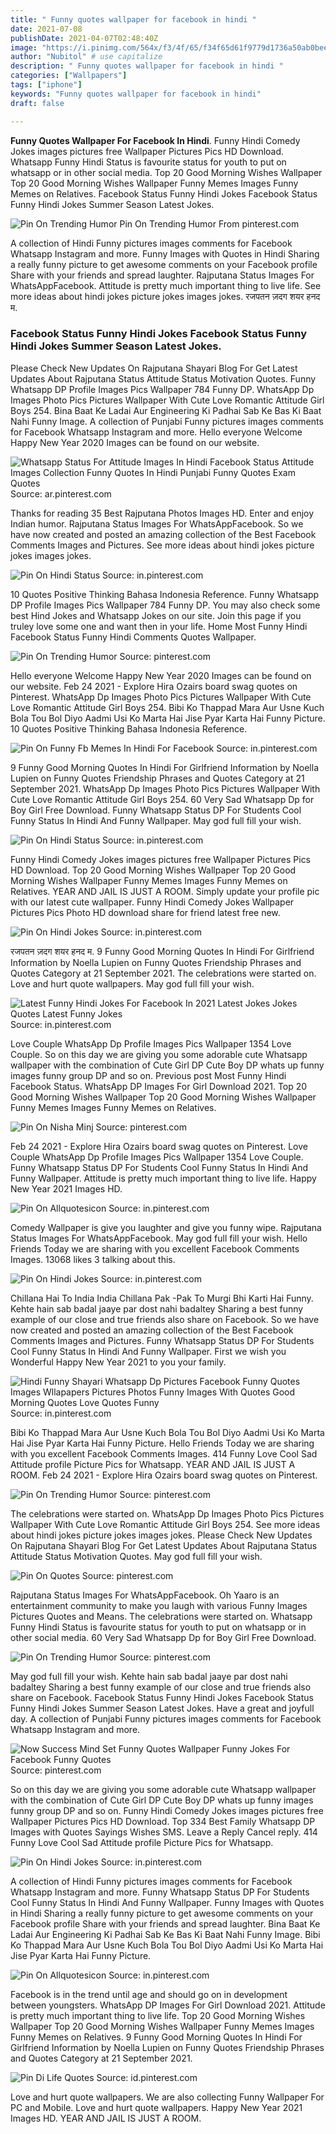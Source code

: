 ```yaml
---
title: " Funny quotes wallpaper for facebook in hindi "
date: 2021-07-08
publishDate: 2021-04-07T02:48:40Z
image: "https://i.pinimg.com/564x/f3/4f/65/f34f65d61f9779d1736a50ab0bee72d3.jpg"
author: "Nubitol" # use capitalize
description: " Funny quotes wallpaper for facebook in hindi "
categories: ["Wallpapers"]
tags: ["iphone"]
keywords: "Funny quotes wallpaper for facebook in hindi"
draft: false

---
```



**Funny Quotes Wallpaper For Facebook In Hindi**. Funny Hindi Comedy Jokes images pictures free Wallpaper Pictures Pics HD Download. Whatsapp Funny Hindi Status is favourite status for youth to put on whatsapp or in other social media. Top 20 Good Morning Wishes Wallpaper Top 20 Good Morning Wishes Wallpaper Funny Memes Images Funny Memes on Relatives. Facebook Status Funny Hindi Jokes Facebook Status Funny Hindi Jokes Summer Season Latest Jokes.

![Pin On Trending Humor](https://i.pinimg.com/originals/17/2e/e0/172ee00d6173cf33aec0d716e342cb55.jpg "Pin On Trending Humor")
Pin On Trending Humor From pinterest.com


A collection of Hindi Funny pictures images comments for Facebook Whatsapp Instagram and more. Funny Images with Quotes in Hindi Sharing a really funny picture to get awesome comments on your Facebook profile Share with your friends and spread laughter. Rajputana Status Images For WhatsAppFacebook. Attitude is pretty much important thing to live life. See more ideas about hindi jokes picture jokes images jokes. रजपतन ज़दग शयर हनद म.

### Facebook Status Funny Hindi Jokes Facebook Status Funny Hindi Jokes Summer Season Latest Jokes.

Please Check New Updates On Rajputana Shayari Blog For Get Latest Updates About Rajputana Status Attitude Status Motivation Quotes. Funny Whatsapp DP Profile Images Pics Wallpaper 784 Funny DP. WhatsApp Dp Images Photo Pics Pictures Wallpaper With Cute Love Romantic Attitude Girl Boys 254. Bina Baat Ke Ladai Aur Engineering Ki Padhai Sab Ke Bas Ki Baat Nahi Funny Image. A collection of Punjabi Funny pictures images comments for Facebook Whatsapp Instagram and more. Hello everyone Welcome Happy New Year 2020 Images can be found on our website.


![Whatsapp Status For Attitude Images In Hindi Facebook Status Attitude Images Collection Funny Quotes In Hindi Punjabi Funny Quotes Exam Quotes](https://i.pinimg.com/originals/61/cf/31/61cf31226a54abd8de6d8ea30e9d8662.jpg "Whatsapp Status For Attitude Images In Hindi Facebook Status Attitude Images Collection Funny Quotes In Hindi Punjabi Funny Quotes Exam Quotes")
Source: ar.pinterest.com

Thanks for reading 35 Best Rajputana Photos Images HD. Enter and enjoy Indian humor. Rajputana Status Images For WhatsAppFacebook. So we have now created and posted an amazing collection of the Best Facebook Comments Images and Pictures. See more ideas about hindi jokes picture jokes images jokes.

![Pin On Hindi Status](https://i.pinimg.com/originals/62/cf/7e/62cf7e9a6c98af76394eb578863f73e4.png "Pin On Hindi Status")
Source: in.pinterest.com

10 Quotes Positive Thinking Bahasa Indonesia Reference. Funny Whatsapp DP Profile Images Pics Wallpaper 784 Funny DP. You may also check some best Hind Jokes and Whatsapp Jokes on our site. Join this page if you truley love some one and want then in your life. Home Most Funny Hindi Facebook Status Funny Hindi Comments Quotes Wallpaper.

![Pin On Trending Humor](https://i.pinimg.com/originals/3a/94/89/3a94898d7a084d6470a2519eb4665159.jpg "Pin On Trending Humor")
Source: pinterest.com

Hello everyone Welcome Happy New Year 2020 Images can be found on our website. Feb 24 2021 - Explore Hira Ozairs board swag quotes on Pinterest. WhatsApp Dp Images Photo Pics Pictures Wallpaper With Cute Love Romantic Attitude Girl Boys 254. Bibi Ko Thappad Mara Aur Usne Kuch Bola Tou Bol Diyo Aadmi Usi Ko Marta Hai Jise Pyar Karta Hai Funny Picture. 10 Quotes Positive Thinking Bahasa Indonesia Reference.

![Pin On Funny Fb Memes In Hindi For Facebook](https://i.pinimg.com/474x/44/26/14/44261464a379d309bc84e6c09bd65ba7.jpg "Pin On Funny Fb Memes In Hindi For Facebook")
Source: in.pinterest.com

9 Funny Good Morning Quotes In Hindi For Girlfriend Information by Noella Lupien on Funny Quotes Friendship Phrases and Quotes Category at 21 September 2021. WhatsApp Dp Images Photo Pics Pictures Wallpaper With Cute Love Romantic Attitude Girl Boys 254. 60 Very Sad Whatsapp Dp for Boy Girl Free Download. Funny Whatsapp Status DP For Students Cool Funny Status In Hindi And Funny Wallpaper. May god full fill your wish.

![Pin On Hindi Status](https://i.pinimg.com/originals/4d/c1/0c/4dc10c163dc72db2883669143fcd9eb5.png "Pin On Hindi Status")
Source: in.pinterest.com

Funny Hindi Comedy Jokes images pictures free Wallpaper Pictures Pics HD Download. Top 20 Good Morning Wishes Wallpaper Top 20 Good Morning Wishes Wallpaper Funny Memes Images Funny Memes on Relatives. YEAR AND JAIL IS JUST A ROOM. Simply update your profile pic with our latest cute wallpaper. Funny Hindi Comedy Jokes Wallpaper Pictures Pics Photo HD download share for friend latest free new.

![Pin On Hindi Jokes](https://i.pinimg.com/originals/80/cf/64/80cf6498c2a4a2ff0beef3faadefc52f.jpg "Pin On Hindi Jokes")
Source: in.pinterest.com

रजपतन ज़दग शयर हनद म. 9 Funny Good Morning Quotes In Hindi For Girlfriend Information by Noella Lupien on Funny Quotes Friendship Phrases and Quotes Category at 21 September 2021. The celebrations were started on. Love and hurt quote wallpapers. May god full fill your wish.

![Latest Funny Hindi Jokes For Facebook In 2021 Latest Jokes Jokes Quotes Latest Funny Jokes](https://i.pinimg.com/originals/bd/8a/fa/bd8afa4c34009dbfa07f31e7c2f081a4.png "Latest Funny Hindi Jokes For Facebook In 2021 Latest Jokes Jokes Quotes Latest Funny Jokes")
Source: in.pinterest.com

Love Couple WhatsApp Dp Profile Images Pics Wallpaper 1354 Love Couple. So on this day we are giving you some adorable cute Whatsapp wallpaper with the combination of Cute Girl DP Cute Boy DP whats up funny images funny group DP and so on. Previous post Most Funny Hindi Facebook Status. WhatsApp DP Images For Girl Download 2021. Top 20 Good Morning Wishes Wallpaper Top 20 Good Morning Wishes Wallpaper Funny Memes Images Funny Memes on Relatives.

![Pin On Nisha Minj](https://i.pinimg.com/originals/b9/5c/6c/b95c6c713564f18273a7e536c65223fc.jpg "Pin On Nisha Minj")
Source: pinterest.com

Feb 24 2021 - Explore Hira Ozairs board swag quotes on Pinterest. Love Couple WhatsApp Dp Profile Images Pics Wallpaper 1354 Love Couple. Funny Whatsapp Status DP For Students Cool Funny Status In Hindi And Funny Wallpaper. Attitude is pretty much important thing to live life. Happy New Year 2021 Images HD.

![Pin On Allquotesicon](https://i.pinimg.com/originals/23/11/d9/2311d9740a749917876e45405fca43bb.jpg "Pin On Allquotesicon")
Source: in.pinterest.com

Comedy Wallpaper is give you laughter and give you funny wipe. Rajputana Status Images For WhatsAppFacebook. May god full fill your wish. Hello Friends Today we are sharing with you excellent Facebook Comments Images. 13068 likes 3 talking about this.

![Pin On Hindi Jokes](https://i.pinimg.com/originals/43/44/de/4344ded2065af0128d4ee441c8a6fdbd.jpg "Pin On Hindi Jokes")
Source: in.pinterest.com

Chillana Hai To India India Chillana Pak -Pak To Murgi Bhi Karti Hai Funny. Kehte hain sab badal jaaye par dost nahi badaltey Sharing a best funny example of our close and true friends also share on Facebook. So we have now created and posted an amazing collection of the Best Facebook Comments Images and Pictures. Funny Whatsapp Status DP For Students Cool Funny Status In Hindi And Funny Wallpaper. First we wish you Wonderful Happy New Year 2021 to you your family.

![Hindi Funny Shayari Whatsapp Dp Pictures Facebook Funny Quotes Images Wllapapers Pictures Photos Funny Images With Quotes Good Morning Quotes Love Quotes Funny](https://i.pinimg.com/originals/20/c9/fc/20c9fcf1dce28ad8a88069fc012eb2b1.jpg "Hindi Funny Shayari Whatsapp Dp Pictures Facebook Funny Quotes Images Wllapapers Pictures Photos Funny Images With Quotes Good Morning Quotes Love Quotes Funny")
Source: in.pinterest.com

Bibi Ko Thappad Mara Aur Usne Kuch Bola Tou Bol Diyo Aadmi Usi Ko Marta Hai Jise Pyar Karta Hai Funny Picture. Hello Friends Today we are sharing with you excellent Facebook Comments Images. 414 Funny Love Cool Sad Attitude profile Picture Pics for Whatsapp. YEAR AND JAIL IS JUST A ROOM. Feb 24 2021 - Explore Hira Ozairs board swag quotes on Pinterest.

![Pin On Trending Humor](https://i.pinimg.com/originals/17/2e/e0/172ee00d6173cf33aec0d716e342cb55.jpg "Pin On Trending Humor")
Source: pinterest.com

The celebrations were started on. WhatsApp Dp Images Photo Pics Pictures Wallpaper With Cute Love Romantic Attitude Girl Boys 254. See more ideas about hindi jokes picture jokes images jokes. Please Check New Updates On Rajputana Shayari Blog For Get Latest Updates About Rajputana Status Attitude Status Motivation Quotes. May god full fill your wish.

![Pin On Quotes](https://i.pinimg.com/originals/75/f5/58/75f5587e8d5ae7d0bf35636c81df120a.jpg "Pin On Quotes")
Source: pinterest.com

Rajputana Status Images For WhatsAppFacebook. Oh Yaaro is an entertainment community to make you laugh with various Funny Images Pictures Quotes and Means. The celebrations were started on. Whatsapp Funny Hindi Status is favourite status for youth to put on whatsapp or in other social media. 60 Very Sad Whatsapp Dp for Boy Girl Free Download.

![Pin On Trending Humor](https://i.pinimg.com/originals/61/b2/3c/61b23c0c09bd27ae25734a7744060c7e.jpg "Pin On Trending Humor")
Source: pinterest.com

May god full fill your wish. Kehte hain sab badal jaaye par dost nahi badaltey Sharing a best funny example of our close and true friends also share on Facebook. Facebook Status Funny Hindi Jokes Facebook Status Funny Hindi Jokes Summer Season Latest Jokes. Have a great and joyfull day. A collection of Punjabi Funny pictures images comments for Facebook Whatsapp Instagram and more.

![Now Success Mind Set Funny Quotes Wallpaper Funny Jokes For Facebook Funny Quotes](https://i.pinimg.com/originals/57/1b/f9/571bf9bbfe6785b93c69fee9f7a891ed.jpg "Now Success Mind Set Funny Quotes Wallpaper Funny Jokes For Facebook Funny Quotes")
Source: pinterest.com

So on this day we are giving you some adorable cute Whatsapp wallpaper with the combination of Cute Girl DP Cute Boy DP whats up funny images funny group DP and so on. Funny Hindi Comedy Jokes images pictures free Wallpaper Pictures Pics HD Download. Top 334 Best Family Whatsapp DP Images with Quotes Sayings Wishes SMS. Leave a Reply Cancel reply. 414 Funny Love Cool Sad Attitude profile Picture Pics for Whatsapp.

![Pin On Hindi Jokes](https://i.pinimg.com/originals/ed/8f/cb/ed8fcb7b9fdc235db173fcca5da602f3.jpg "Pin On Hindi Jokes")
Source: in.pinterest.com

A collection of Hindi Funny pictures images comments for Facebook Whatsapp Instagram and more. Funny Whatsapp Status DP For Students Cool Funny Status In Hindi And Funny Wallpaper. Funny Images with Quotes in Hindi Sharing a really funny picture to get awesome comments on your Facebook profile Share with your friends and spread laughter. Bina Baat Ke Ladai Aur Engineering Ki Padhai Sab Ke Bas Ki Baat Nahi Funny Image. Bibi Ko Thappad Mara Aur Usne Kuch Bola Tou Bol Diyo Aadmi Usi Ko Marta Hai Jise Pyar Karta Hai Funny Picture.

![Pin On Allquotesicon](https://i.pinimg.com/originals/15/4a/a0/154aa0a8920a3fa0eef48447266bfc55.jpg "Pin On Allquotesicon")
Source: in.pinterest.com

Facebook is in the trend until age and should go on in development between youngsters. WhatsApp DP Images For Girl Download 2021. Attitude is pretty much important thing to live life. Top 20 Good Morning Wishes Wallpaper Top 20 Good Morning Wishes Wallpaper Funny Memes Images Funny Memes on Relatives. 9 Funny Good Morning Quotes In Hindi For Girlfriend Information by Noella Lupien on Funny Quotes Friendship Phrases and Quotes Category at 21 September 2021.

![Pin Di Life Quotes](https://i.pinimg.com/564x/f3/4f/65/f34f65d61f9779d1736a50ab0bee72d3.jpg "Pin Di Life Quotes")
Source: id.pinterest.com

Love and hurt quote wallpapers. We are also collecting Funny Wallpaper For PC and Mobile. Love and hurt quote wallpapers. Happy New Year 2021 Images HD. YEAR AND JAIL IS JUST A ROOM.


